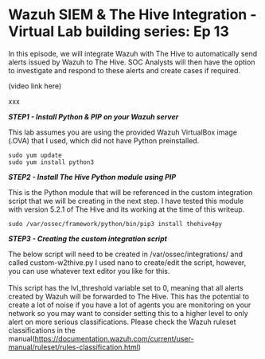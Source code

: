 # Wazuh SIEM & The Hive Integration - Virtual Lab building series: Ep 13

In this episode, we will integrate Wazuh with The Hive to automatically send alerts issued by Wazuh to The Hive. SOC Analysts will then have the option to investigate and respond to these alerts and create cases if required.

(video link here)<br>

xxx

***STEP1 - Install Python & PIP on your Wazuh server*** <br>

This lab assumes you are using the provided Wazuh VirtualBox image (.OVA) that I used, which did not have Python preinstalled.

```
sudo yum update
sudo yum install python3
```
***STEP2 - Install The Hive Python module using PIP*** <br>

This is the Python module that will be referenced in the custom integration script that we will be creating in the next step. I have tested this module with version 5.2.1 of The Hive and its working at the time of this writeup.

```
sudo /var/ossec/framework/python/bin/pip3 install thehive4py
```
***STEP3 - Creating the custom integration script*** <br>

The below script will need to be created in /var/ossec/integrations/ and called custom-w2thive.py I used nano to create/edit the script, however, you can use whatever text editor you like for this.<br>
<br>
This script has the lvl_threshold variable set to 0, meaning that all alerts created by Wazuh will be forwarded to The Hive. This has the potential to create a lot of noise if you have a lot of agents you are monitoring on your network so you may want to consider setting this to a higher level to only alert on more serious classifications. Please check the Wazuh ruleset classifications in the manual(https://documentation.wazuh.com/current/user-manual/ruleset/rules-classification.html)

